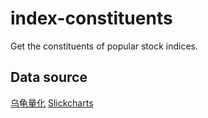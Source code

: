 # index-constituents
Get the constituents of popular stock indices.

## Data source
[乌龟量化](https://wglh.com/)
[Slickcharts](https://www.slickcharts.com/)
